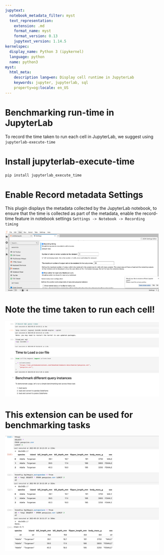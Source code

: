 ```yaml
---
jupytext:
  notebook_metadata_filter: myst
  text_representation:
    extension: .md
    format_name: myst
    format_version: 0.13
    jupytext_version: 1.14.5
kernelspec:
  display_name: Python 3 (ipykernel)
  language: python
  name: python3
myst:
  html_meta:
    description lang=en: Display cell runtime in JupyterLab
    keywords: jupyter, jupyterlab, sql
    property=og:locale: en_US
---
```


# Benchmarking run-time in JupyterLab
To record the time taken to run each cell
in JupyterLab, we suggest using `jupyterlab-execute-time` 

# Install jupyterlab-execute-time

```sh
pip install jupyterlab_execute_time
```

# Enable Record metadata Settings
This plugin displays the metadata collected by the 
JupyterLab notebook, to ensure that the time is collected
as part of the metadata, enable the record-time feature in 
notebook settings
`Settings -> Notebook -> Recording timing`

![syntax](../static/benchmarking-time_1.png)

# Note the time taken to run each cell!

![syntax](../static/benchmarking-time_2.png)

# This extension can be used for benchmarking tasks

![syntax](../static/benchmarking-time_3.png)